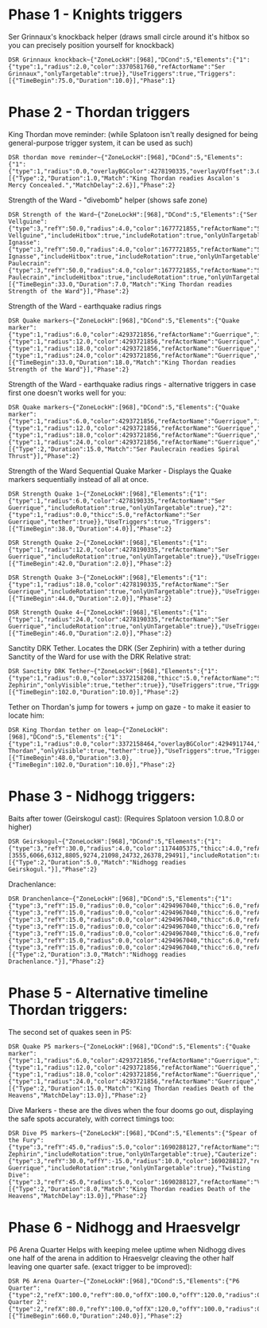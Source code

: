 # Phase 1 - Knights triggers
Ser Grinnaux's knockback helper (draws small circle around it's hitbox so you can precisely position yourself for knockback)
```
DSR Grinnaux knockback~{"ZoneLockH":[968],"DCond":5,"Elements":{"1":{"type":1,"radius":2.0,"color":3370581760,"refActorName":"Ser Grinnaux","onlyTargetable":true}},"UseTriggers":true,"Triggers":[{"TimeBegin":75.0,"Duration":10.0}],"Phase":1}
```

# Phase 2 - Thordan triggers
King Thordan move reminder: (while Splatoon isn't really designed for being general-purpose trigger system, it can be used as such)
```
DSR thordan move reminder~{"ZoneLockH":[968],"DCond":5,"Elements":{"1":{"type":1,"radius":0.0,"overlayBGColor":4278190335,"overlayVOffset":3.0,"overlayFScale":8.0,"thicc":0.0,"overlayText":"MOVE","refActorType":1}},"UseTriggers":true,"Triggers":[{"Type":2,"Duration":1.0,"Match":"King Thordan readies Ascalon's Mercy Concealed.","MatchDelay":2.6}],"Phase":2}
```

Strength of the Ward - "divebomb" helper (shows safe zone)
```
DSR Strength of the Ward~{"ZoneLockH":[968],"DCond":5,"Elements":{"Ser Vellguine":{"type":3,"refY":50.0,"radius":4.0,"color":1677721855,"refActorName":"Ser Vellguine","includeHitbox":true,"includeRotation":true,"onlyUnTargetable":true},"Ser Ignasse":{"type":3,"refY":50.0,"radius":4.0,"color":1677721855,"refActorName":"Ser Ignasse","includeHitbox":true,"includeRotation":true,"onlyUnTargetable":true},"Ser Paulecrain":{"type":3,"refY":50.0,"radius":4.0,"color":1677721855,"refActorName":"Ser Paulecrain","includeHitbox":true,"includeRotation":true,"onlyUnTargetable":true}},"UseTriggers":true,"Triggers":[{"TimeBegin":33.0,"Duration":7.0,"Match":"King Thordan readies Strength of the Ward"}],"Phase":2}
```

Strength of the Ward - earthquake radius rings
```
DSR Quake markers~{"ZoneLockH":[968],"DCond":5,"Elements":{"Quake marker":{"type":1,"radius":6.0,"color":4293721856,"refActorName":"Guerrique","includeRotation":true,"onlyUnTargetable":true},"2":{"type":1,"radius":12.0,"color":4293721856,"refActorName":"Guerrique","includeRotation":true,"onlyUnTargetable":true},"3":{"type":1,"radius":18.0,"color":4293721856,"refActorName":"Guerrique","includeRotation":true,"onlyUnTargetable":true},"4":{"type":1,"radius":24.0,"color":4293721856,"refActorName":"Guerrique","includeRotation":true,"onlyUnTargetable":true}},"UseTriggers":true,"Triggers":[{"TimeBegin":33.0,"Duration":18.0,"Match":"King Thordan readies Strength of the Ward"}],"Phase":2}
```

Strength of the Ward - earthquake radius rings - alternative triggers in case first one doesn't works well for you:
```
DSR Quake markers~{"ZoneLockH":[968],"DCond":5,"Elements":{"Quake marker":{"type":1,"radius":6.0,"color":4293721856,"refActorName":"Guerrique","includeRotation":true,"onlyUnTargetable":true},"2":{"type":1,"radius":12.0,"color":4293721856,"refActorName":"Guerrique","includeRotation":true,"onlyUnTargetable":true},"3":{"type":1,"radius":18.0,"color":4293721856,"refActorName":"Guerrique","includeRotation":true,"onlyUnTargetable":true},"4":{"type":1,"radius":24.0,"color":4293721856,"refActorName":"Guerrique","includeRotation":true,"onlyUnTargetable":true}},"UseTriggers":true,"Triggers":[{"Type":2,"Duration":15.0,"Match":"Ser Paulecrain readies Spiral Thrust"}],"Phase":2}
```

Strength of the Ward Sequential Quake Marker - Displays the Quake markers sequentially instead of all at once.
```
DSR Strength Quake 1~{"ZoneLockH":[968],"Elements":{"1":{"type":1,"radius":6.0,"color":4278190335,"refActorName":"Ser Guerrique","includeRotation":true,"onlyUnTargetable":true},"2":{"type":1,"radius":0.0,"thicc":5.0,"refActorName":"Ser Guerrique","tether":true}},"UseTriggers":true,"Triggers":[{"TimeBegin":38.0,"Duration":4.0}],"Phase":2}
```
```
DSR Strength Quake 2~{"ZoneLockH":[968],"Elements":{"1":{"type":1,"radius":12.0,"color":4278190335,"refActorName":"Ser Guerrique","includeRotation":true,"onlyUnTargetable":true}},"UseTriggers":true,"Triggers":[{"TimeBegin":42.0,"Duration":2.0}],"Phase":2}
```
```
DSR Strength Quake 3~{"ZoneLockH":[968],"Elements":{"1":{"type":1,"radius":18.0,"color":4278190335,"refActorName":"Ser Guerrique","includeRotation":true,"onlyUnTargetable":true}},"UseTriggers":true,"Triggers":[{"TimeBegin":44.0,"Duration":2.0}],"Phase":2}
```
```
DSR Strength Quake 4~{"ZoneLockH":[968],"Elements":{"1":{"type":1,"radius":24.0,"color":4278190335,"refActorName":"Ser Guerrique","includeRotation":true,"onlyUnTargetable":true}},"UseTriggers":true,"Triggers":[{"TimeBegin":46.0,"Duration":2.0}],"Phase":2}
```

Sanctity DRK Tether. Locates the DRK (Ser Zephirin) with a tether during Sanctity of the Ward for use with the DRK Relative strat:
```
DSR Sanctity DRK Tether~{"ZoneLockH":[968],"Elements":{"1":{"type":1,"radius":0.0,"color":3372158208,"thicc":5.0,"refActorName":"Ser Zephirin","onlyVisible":true,"tether":true}},"UseTriggers":true,"Triggers":[{"TimeBegin":102.0,"Duration":10.0}],"Phase":2}
```

Tether on Thordan's jump for towers + jump on gaze - to make it easier to locate him:
```
DSR King Thordan tether on leap~{"ZoneLockH":[968],"DCond":5,"Elements":{"1":{"type":1,"radius":0.0,"color":3372158464,"overlayBGColor":4294911744,"overlayVOffset":3.0,"thicc":19.9,"refActorName":"King Thordan","onlyVisible":true,"tether":true}},"UseTriggers":true,"Triggers":[{"TimeBegin":48.0,"Duration":3.0},{"TimeBegin":102.0,"Duration":10.0}],"Phase":2}
```

# Phase 3 - Nidhogg triggers:
Baits after tower (Geirskogul cast): (Requires Splatoon version 1.0.8.0 or higher)
```
DSR Geirskogul~{"ZoneLockH":[968],"DCond":5,"Elements":{"1":{"type":3,"refY":30.0,"radius":4.0,"color":1174405375,"thicc":4.0,"refActorName":"Nidhogg","refActorRequireCast":true,"refActorCastId":[3555,6066,6312,8805,9274,21098,24732,26378,29491],"includeRotation":true,"onlyUnTargetable":true}},"UseTriggers":true,"Triggers":[{"Type":2,"Duration":5.0,"Match":"Nidhogg readies Geirskogul."}],"Phase":2}
```

Drachenlance:
```
DSR Dranchenlance~{"ZoneLockH":[968],"DCond":5,"Elements":{"1":{"type":3,"refY":15.0,"radius":0.0,"color":4294967040,"thicc":6.0,"refActorName":"Nidhogg","includeRotation":true,"onlyTargetable":true},"2":{"type":3,"refY":15.0,"radius":0.0,"color":4294967040,"thicc":6.0,"refActorName":"Nidhogg","includeRotation":true,"onlyTargetable":true,"AdditionalRotation":0.7853982},"3":{"type":3,"refY":15.0,"radius":0.0,"color":4294967040,"thicc":6.0,"refActorName":"Nidhogg","includeRotation":true,"onlyTargetable":true,"AdditionalRotation":0.5235988},"4":{"type":3,"refY":15.0,"radius":0.0,"color":4294967040,"thicc":6.0,"refActorName":"Nidhogg","includeRotation":true,"onlyTargetable":true,"AdditionalRotation":0.2617994},"5":{"type":3,"refY":15.0,"radius":0.0,"color":4294967040,"thicc":6.0,"refActorName":"Nidhogg","includeRotation":true,"onlyTargetable":true,"AdditionalRotation":6.021386},"6":{"type":3,"refY":15.0,"radius":0.0,"color":4294967040,"thicc":6.0,"refActorName":"Nidhogg","includeRotation":true,"onlyTargetable":true,"AdditionalRotation":5.7595863},"7":{"type":3,"refY":15.0,"radius":0.0,"color":4294967040,"thicc":6.0,"refActorName":"Nidhogg","includeRotation":true,"onlyTargetable":true,"AdditionalRotation":5.497787}},"UseTriggers":true,"Triggers":[{"Type":2,"Duration":3.0,"Match":"Nidhogg readies Drachenlance."}],"Phase":2}
```

# Phase 5 - Alternative timeline Thordan triggers:
The second set of quakes seen in P5:
```
DSR Quake P5 markers~{"ZoneLockH":[968],"DCond":5,"Elements":{"Quake marker":{"type":1,"radius":6.0,"color":4293721856,"refActorName":"Guerrique","includeRotation":true,"onlyUnTargetable":true},"2":{"type":1,"radius":12.0,"color":4293721856,"refActorName":"Guerrique","includeRotation":true,"onlyUnTargetable":true},"3":{"type":1,"radius":18.0,"color":4293721856,"refActorName":"Guerrique","includeRotation":true,"onlyUnTargetable":true},"4":{"type":1,"radius":24.0,"color":4293721856,"refActorName":"Guerrique","includeRotation":true,"onlyUnTargetable":true}},"UseTriggers":true,"Triggers":[{"Type":2,"Duration":15.0,"Match":"King Thordan readies Death of the Heavens","MatchDelay":13.0}],"Phase":2}
```

Dive Markers - these are the dives when the four dooms go out, displaying the safe spots accurately, with correct timings too:
```
DSR Dive P5 markers~{"ZoneLockH":[968],"DCond":5,"Elements":{"Spear of the Fury":{"type":3,"refY":45.0,"radius":5.0,"color":1690288127,"refActorName":"Ser Zephirin","includeRotation":true,"onlyUnTargetable":true},"Cauterize":{"type":3,"refY":30.0,"offY":-15.0,"radius":10.0,"color":1690288127,"refActorName":"Ser Guerrique","includeRotation":true,"onlyUnTargetable":true},"Twisting Dive":{"type":3,"refY":45.0,"radius":5.0,"color":1690288127,"refActorName":"Vedrfolnir","includeRotation":true,"onlyUnTargetable":true}},"UseTriggers":true,"Triggers":[{"Type":2,"Duration":8.0,"Match":"King Thordan readies Death of the Heavens","MatchDelay":13.0}],"Phase":2}
```

# Phase 6 - Nidhogg and Hraesvelgr
P6 Arena Quarter
Helps with keeping melee uptime when Nidhogg dives one half of the arena in addition to Hraesvelgr cleaving the other half leaving one quarter safe. (exact trigger to be improved):
```
DSR P6 Arena Quarter~{"ZoneLockH":[968],"DCond":5,"Elements":{"P6 Quarter":{"type":2,"refX":100.0,"refY":80.0,"offX":100.0,"offY":120.0,"radius":0.0},"P6 Quarter 2":{"type":2,"refX":80.0,"refY":100.0,"offX":120.0,"offY":100.0,"radius":0.0}},"UseTriggers":true,"Triggers":[{"TimeBegin":660.0,"Duration":240.0}],"Phase":2}
```
